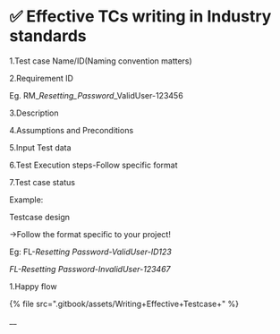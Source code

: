 # ✅ Effective TCs writing in Industry standards

1.Test case Name/ID(Naming convention matters)

2.Requirement ID

Eg. RM\__Resetting\_Password_\_ValidUser-123456

3.Description

4.Assumptions and Preconditions

5.Input Test data

6.Test Execution steps-Follow specific format

7.Test case status



Example:

Testcase design&#x20;

\->Follow the format specific to your project!

Eg: FL-_Resetting Password-ValidUser-ID123_

_FL-Resetting Password-InvalidUser-123467_

1.Happy flow

{% file src=".gitbook/assets/Writing+Effective+Testcase+" %}

__

